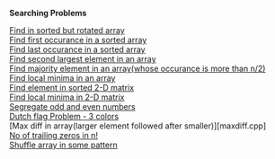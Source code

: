 **Searching Problems**

[Find in sorted but rotated array](findInSortedRotated.cpp)  
[Find first occurance in a sorted array](findOccurance.cpp)  
[Find last occurance in a sorted array](lastOccurance.cpp)  
[Find second largest element in an array](secondLargest.cpp)  
[Find majority element in an array(whose occurance is more than n/2)](majority.cpp)  
[Find local minima in an array](localMinima.cpp)  
[Find element in sorted 2-D matrix](searchInSortedMatrix.cpp)  
[Find local minima in 2-D matrix](localMinima2D.cpp)  
[Segregate odd and even numbers](separateOddEven.cpp)  
[Dutch flag Problem - 3 colors](dutchFlag3Colors.cpp)  
[Max diff in array(larger element followed after smaller)][maxdiff.cpp]  
[No of trailing zeros in n!](noOfTrailingZeros.cpp)  
[Shuffle array in some pattern](shuffle.cpp)  
